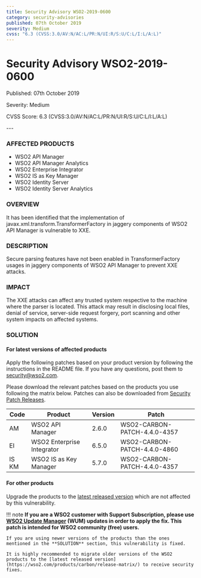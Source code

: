 ```yaml
---
title: Security Advisory WSO2-2019-0600
category: security-advisories
published: 07th October 2019
severity: Medium
cvss: "6.3 (CVSS:3.0/AV:N/AC:L/PR:N/UI:R/S:U/C:L/I:L/A:L)"
---
```


# Security Advisory WSO2-2019-0600

<p class="doc-info">Published: 07th October 2019</p>
<p class="doc-info">Severity: Medium</p>
<p class="doc-info">CVSS Score: 6.3 (CVSS:3.0/AV:N/AC:L/PR:N/UI:R/S:U/C:L/I:L/A:L)</p>
---

### AFFECTED PRODUCTS
* WSO2 API Manager
* WSO2 API Manager Analytics
* WSO2 Enterprise Integrator
* WSO2 IS as Key Manager
* WSO2 Identity Server
* WSO2 Identity Server Analytics


### OVERVIEW
It has been identified that the implementation of javax.xml.transform.TransformerFactory in jaggery components of WSO2 API Manager is vulnerable to XXE.


### DESCRIPTION
Secure parsing features have not been enabled in TransformerFactory usages in jaggery components of WSO2 API Manager to prevent XXE attacks.


### IMPACT
The XXE attacks can affect any trusted system respective to the machine where the parser is located. This attack may result in disclosing local files, denial of service, server-side request forgery, port scanning and other system impacts on affected systems.


### SOLUTION

#### For latest versions of affected products
Apply the following patches based on your product version by following the instructions in the README file. If you have any questions, post them to <security@wso2.com>.

Please download the relevant patches based on the products you use following the matrix below. Patches can also be downloaded from [Security Patch Releases](https://wso2.com/security-patch-releases/).


| **Code** | **Product**                | **Version** | **Patch**                    |
| -------- | -------------------------- | ----------- | ---------------------------- |
| AM       | WSO2 API Manager           | 2.6.0       | WSO2-CARBON-PATCH-4.4.0-4357 |
| EI       | WSO2 Enterprise Integrator | 6.5.0       | WSO2-CARBON-PATCH-4.4.0-4860 |
| IS KM    | WSO2 IS as Key Manager     | 5.7.0       | WSO2-CARBON-PATCH-4.4.0-4357 |


#### For other products
Upgrade the products to the [latest released version](https://wso2.com/products/carbon/release-matrix/) which are not affected by this vulnerability.


!!! note
    **If you are a WSO2 customer with Support Subscription, please use [WSO2 Update Manager](https://wso2.com/updates/wum) (WUM) updates in order to apply the fix. This patch is intended for WSO2 community (free) users.**

    If you are using newer versions of the products than the ones mentioned in the **SOLUTION** section, this vulnerability is fixed.

    It is highly recommended to migrate older versions of the WSO2 products to the [latest released version](https://wso2.com/products/carbon/release-matrix/) to receive security fixes.
